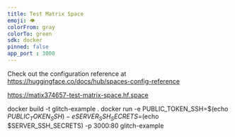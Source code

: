 ```yaml
---
title: Test Matrix Space
emoji: 👁
colorFrom: gray
colorTo: green
sdk: docker
pinned: false
app_port : 3000
---
```


Check out the configuration reference at https://huggingface.co/docs/hub/spaces-config-reference

https://matix374657-test-matrix-space.hf.space

docker build -t glitch-example .
docker run -e PUBLIC_TOKEN_SSH=$(echo $PUBLIC_TOKEN_SSH) -e SERVER_SSH_SECRETS=$(echo $SERVER_SSH_SECRETS) -p 3000:80 glitch-example
